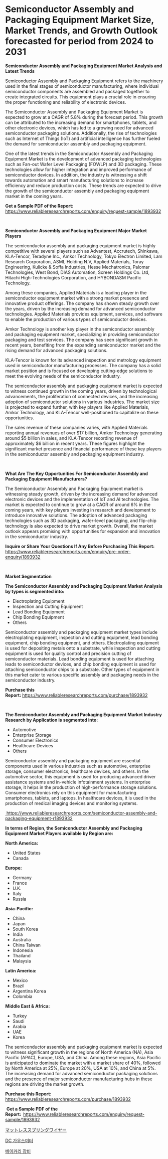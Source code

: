 <p><h1>Semiconductor Assembly and Packaging Equipment Market Size, Market Trends, and Growth Outlook forecasted for period from 2024 to 2031</h1></p><p><strong>Semiconductor Assembly and Packaging Equipment Market Analysis and Latest Trends</strong></p>
<p><p>Semiconductor Assembly and Packaging Equipment refers to the machinery used in the final stages of semiconductor manufacturing, where individual semiconductor components are assembled and packaged together to create integrated circuits. This equipment plays a crucial role in ensuring the proper functioning and reliability of electronic devices.</p><p>The Semiconductor Assembly and Packaging Equipment Market is expected to grow at a CAGR of 5.8% during the forecast period. This growth can be attributed to the increasing demand for smartphones, tablets, and other electronic devices, which has led to a growing need for advanced semiconductor packaging solutions. Additionally, the rise of technologies such as Internet of Things (IoT) and artificial intelligence has further fueled the demand for semiconductor assembly and packaging equipment.</p><p>One of the latest trends in the Semiconductor Assembly and Packaging Equipment Market is the development of advanced packaging technologies such as Fan-out Wafer Level Packaging (FOWLP) and 3D packaging. These technologies allow for higher integration and improved performance of semiconductor devices. In addition, the industry is witnessing a shift towards automation and smart manufacturing solutions to increase efficiency and reduce production costs. These trends are expected to drive the growth of the semiconductor assembly and packaging equipment market in the coming years.</p></p>
<p><strong>Get a Sample PDF of the Report:&nbsp;</strong> <a href="https://www.reliableresearchreports.com/enquiry/request-sample/1893932">https://www.reliableresearchreports.com/enquiry/request-sample/1893932</a></p>
<p>&nbsp;</p>
<p><strong>Semiconductor Assembly and Packaging Equipment Major Market Players</strong></p>
<p><p>The semiconductor assembly and packaging equipment market is highly competitive with several players such as Advantest, Accrutech, Shinkawa, KLA-Tencor, Teradyne Inc., Amkor Technology, Tokyo Electron Limited, Lam Research Corporation, ASML Holding N.V, Applied Materials, Toray Engineering, Kulicke & Soffa Industries, Hesse Mechatronics, Palomar Technologies, West Bond, DIAS Automation, Screen Holdings Co. Ltd, Hitachi High-Technologies Corporation, and HYBONDASM Pacific Technology.</p><p>Among these companies, Applied Materials is a leading player in the semiconductor equipment market with a strong market presence and innovative product offerings. The company has shown steady growth over the years, driven by the increasing demand for advanced semiconductor technologies. Applied Materials provides equipment, services, and software to enable the production of various types of semiconductor devices.</p><p>Amkor Technology is another key player in the semiconductor assembly and packaging equipment market, specializing in providing semiconductor packaging and test services. The company has seen significant growth in recent years, benefiting from the expanding semiconductor market and the rising demand for advanced packaging solutions.</p><p>KLA-Tencor is known for its advanced inspection and metrology equipment used in semiconductor manufacturing processes. The company has a solid market position and is focused on developing cutting-edge solutions to meet the evolving needs of the semiconductor industry.</p><p>The semiconductor assembly and packaging equipment market is expected to witness continued growth in the coming years, driven by technological advancements, the proliferation of connected devices, and the increasing adoption of semiconductor solutions in various industries. The market size is projected to expand further, with key players like Applied Materials, Amkor Technology, and KLA-Tencor well-positioned to capitalize on these opportunities.</p><p>The sales revenue of these companies varies, with Applied Materials reporting annual revenues of over $17 billion, Amkor Technology generating around $5 billion in sales, and KLA-Tencor recording revenue of approximately $6 billion in recent years. These figures highlight the significant market presence and financial performance of these key players in the semiconductor assembly and packaging equipment industry.</p></p>
<p>&nbsp;</p>
<p><strong>What Are The Key Opportunities For Semiconductor Assembly and Packaging Equipment Manufacturers?</strong></p>
<p><p>The Semiconductor Assembly and Packaging Equipment market is witnessing steady growth, driven by the increasing demand for advanced electronic devices and the implementation of IoT and AI technologies. The market is expected to continue to grow at a CAGR of around 6% in the coming years, with key players investing in research and development to introduce innovative solutions. The adoption of advanced packaging technologies such as 3D packaging, wafer-level packaging, and flip-chip technology is also expected to drive market growth. Overall, the market outlook appears promising with opportunities for expansion and innovation in the semiconductor industry.</p></p>
<p><strong>Inquire or Share Your Questions If Any Before Purchasing This Report:</strong> <a href="https://www.reliableresearchreports.com/enquiry/pre-order-enquiry/1893932">https://www.reliableresearchreports.com/enquiry/pre-order-enquiry/1893932</a></p>
<p>&nbsp;</p>
<p><strong>Market Segmentation</strong></p>
<p><strong>The Semiconductor Assembly and Packaging Equipment Market Analysis by types is segmented into:</strong></p>
<p><ul><li>Electroplating Equipment</li><li>Inspection and Cutting Equipment</li><li>Lead Bonding Equipment</li><li>Chip Bonding Equipment</li><li>Others</li></ul></p>
<p><p>Semiconductor assembly and packaging equipment market types include electroplating equipment, inspection and cutting equipment, lead bonding equipment, chip bonding equipment, and others. Electroplating equipment is used for depositing metals onto a substrate, while inspection and cutting equipment is used for quality control and precision cutting of semiconductor materials. Lead bonding equipment is used for attaching leads to semiconductor devices, and chip bonding equipment is used for attaching semiconductor chips to a substrate. Other types of equipment in this market cater to various specific assembly and packaging needs in the semiconductor industry.</p></p>
<p><strong>Purchase this Report:&nbsp;</strong><a href="https://www.reliableresearchreports.com/purchase/1893932">https://www.reliableresearchreports.com/purchase/1893932</a></p>
<p>&nbsp;</p>
<p><strong>The Semiconductor Assembly and Packaging Equipment Market Industry Research by Application is segmented into:</strong></p>
<p><ul><li>Automotive</li><li>Enterprise Storage</li><li>Consumer Electronics</li><li>Healthcare Devices</li><li>Others</li></ul></p>
<p><p>Semiconductor assembly and packaging equipment are essential components used in various industries such as automotive, enterprise storage, consumer electronics, healthcare devices, and others. In the automotive sector, this equipment is used for producing advanced driver assistance systems and in-vehicle infotainment systems. In enterprise storage, it helps in the production of high-performance storage solutions. Consumer electronics rely on this equipment for manufacturing smartphones, tablets, and laptops. In healthcare devices, it is used in the production of medical imaging devices and monitoring systems.</p></p>
<p><a href="https://www.reliableresearchreports.com/semiconductor-assembly-and-packaging-equipment-r1893932">&nbsp;https://www.reliableresearchreports.com/semiconductor-assembly-and-packaging-equipment-r1893932</a></p>
<p><strong>In terms of Region, the Semiconductor Assembly and Packaging Equipment Market Players available by Region are:</strong></p>
<p>
    <p> <strong> North America: </strong>
        <ul>
            <li>United States</li>
            <li>Canada</li>
        </ul>
        </p> 
    <p> <strong> Europe: </strong>
        <ul>
            <li>Germany</li>
            <li>France</li>
            <li>U.K.</li>
            <li>Italy</li>
            <li>Russia</li>
        </ul>
        </p> 
    <p> <strong> Asia-Pacific: </strong>
        <ul>
            <li>China</li>
            <li>Japan</li>
            <li>South Korea</li>
            <li>India</li>
            <li>Australia</li>
            <li>China Taiwan</li>
            <li>Indonesia</li>
            <li>Thailand</li>
            <li>Malaysia</li>
        </ul>
        </p> 
    <p> <strong> Latin America: </strong>
        <ul>
            <li>Mexico</li>
            <li>Brazil</li>
            <li>Argentina Korea</li>
            <li>Colombia</li>
        </ul>
        </p> 
    <p> <strong> Middle East & Africa: </strong>
        <ul>
            <li>Turkey</li>
            <li>Saudi</li>
            <li>Arabia</li>
            <li>UAE</li>
            <li>Korea</li>
        </ul>
    </p>
    </p>
<p><p>The semiconductor assembly and packaging equipment market is expected to witness significant growth in the regions of North America (NA), Asia Pacific (APAC), Europe, USA, and China. Among these regions, Asia Pacific is anticipated to dominate the market with a market share of 40%, followed by North America at 25%, Europe at 20%, USA at 10%, and China at 5%. The increasing demand for advanced semiconductor packaging solutions and the presence of major semiconductor manufacturing hubs in these regions are driving the market growth.</p></p>
<p><strong>Purchase this Report: </strong><a href="https://www.reliableresearchreports.com/purchase/1893932">https://www.reliableresearchreports.com/purchase/1893932</a></p>
<p>&nbsp;<strong>Get a Sample PDF of the Report:&nbsp;&nbsp;</strong><a href="https://www.reliableresearchreports.com/enquiry/request-sample/1893932">https://www.reliableresearchreports.com/enquiry/request-sample/1893932</a></p>
<p><strong></strong></p>
<p><p><a href="https://medium.com/@skyleridges76856/%E3%83%9E%E3%83%83%E3%83%88%E3%83%AC%E3%82%B9%E3%82%B9%E3%83%97%E3%83%AA%E3%83%B3%E3%82%B0%E3%83%AF%E3%82%A4%E3%83%A4%E3%83%BC%E5%B8%82%E5%A0%B4-%E7%AB%B6%E4%BA%89%E5%88%86%E6%9E%90-%E5%B8%82%E5%A0%B4%E3%83%88%E3%83%AC%E3%83%B3%E3%83%89-2031%E5%B9%B4%E3%81%BE%E3%81%A7%E3%81%AE%E4%BA%88%E6%B8%AC-a3e8be0f8c48">マットレススプリングワイヤー</a></p><p><a href="https://medium.com/@audieyost2004/dc-gaussmeter-%EC%8B%9C%EC%9E%A5-%EB%B6%84%EC%84%9D-%EA%B7%B8-cagr-%EC%8B%9C%EC%9E%A5-%EC%84%B8%EB%B6%84%ED%99%94-%EB%B0%8F-%EC%84%B8%EA%B3%84-%EC%82%B0%EC%97%85-%EA%B0%9C%EC%9A%94-8b9c32020b1d">DC 가우스미터</a></p><p><a href="https://medium.com/@florianwolf50/%EC%A0%9C%EB%B9%B5-%EC%9E%A5%EB%B9%84-%EC%8B%9C%EC%9E%A5-%EB%B6%84%EC%84%9D-%EA%B7%B8%EC%9D%98-cagr-%EC%8B%9C%EC%9E%A5-%EC%84%B8%EB%B6%84%ED%99%94-%EB%B0%8F-%EA%B8%80%EB%A1%9C%EB%B2%8C-%EC%82%B0%EC%97%85-%EA%B0%9C%EC%9A%94-3a957a3f1a77">베이커리 장비</a></p></p>